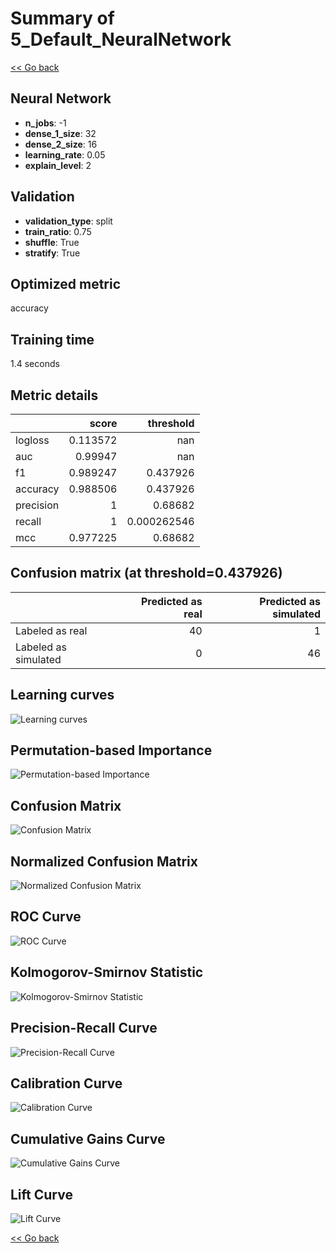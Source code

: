 # Summary of 5_Default_NeuralNetwork

[<< Go back](../README.md)


## Neural Network
- **n_jobs**: -1
- **dense_1_size**: 32
- **dense_2_size**: 16
- **learning_rate**: 0.05
- **explain_level**: 2

## Validation
 - **validation_type**: split
 - **train_ratio**: 0.75
 - **shuffle**: True
 - **stratify**: True

## Optimized metric
accuracy

## Training time

1.4 seconds

## Metric details
|           |    score |     threshold |
|:----------|---------:|--------------:|
| logloss   | 0.113572 | nan           |
| auc       | 0.99947  | nan           |
| f1        | 0.989247 |   0.437926    |
| accuracy  | 0.988506 |   0.437926    |
| precision | 1        |   0.68682     |
| recall    | 1        |   0.000262546 |
| mcc       | 0.977225 |   0.68682     |


## Confusion matrix (at threshold=0.437926)
|                      |   Predicted as real |   Predicted as simulated |
|:---------------------|--------------------:|-------------------------:|
| Labeled as real      |                  40 |                        1 |
| Labeled as simulated |                   0 |                       46 |

## Learning curves
![Learning curves](learning_curves.png)

## Permutation-based Importance
![Permutation-based Importance](permutation_importance.png)
## Confusion Matrix

![Confusion Matrix](confusion_matrix.png)


## Normalized Confusion Matrix

![Normalized Confusion Matrix](confusion_matrix_normalized.png)


## ROC Curve

![ROC Curve](roc_curve.png)


## Kolmogorov-Smirnov Statistic

![Kolmogorov-Smirnov Statistic](ks_statistic.png)


## Precision-Recall Curve

![Precision-Recall Curve](precision_recall_curve.png)


## Calibration Curve

![Calibration Curve](calibration_curve_curve.png)


## Cumulative Gains Curve

![Cumulative Gains Curve](cumulative_gains_curve.png)


## Lift Curve

![Lift Curve](lift_curve.png)



[<< Go back](../README.md)
